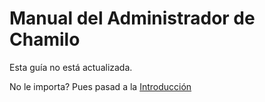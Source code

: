 Manual del Administrador de Chamilo
===================================

Esta guía no está actualizada.

No le importa? Pues pasad a la [Introducción](admin/unidad_administrador/README.md)
